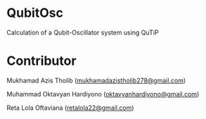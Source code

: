 # QubitOsc
Calculation of a Qubit-Oscillator system using QuTiP

# Contributor
Mukhamad Azis Tholib
(mukhamadazistholib278@gmail.com)


Muhammad Oktavyan Hardiyono 
(oktavyanhardiyono@gmail.com)

Reta Lola Oftaviana
(retalola22@gmail.com)
